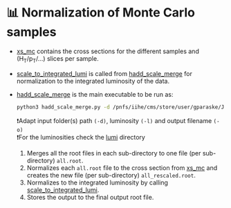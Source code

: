 # 📊 Normalization of Monte Carlo samples

- [xs_mc](xs_mc.py) contains the cross sections for the different samples and (H<sub>T</sub>/p<sub>T</sub>/...) slices per sample.
- [scale_to_integrated_lumi](scale_to_integrated_lumi.py) is called from [hadd_scale_merge](hadd_scale_merge.py)
  for normalization to the integrated luminosity of the data.
- [hadd_scale_merge](hadd_scale_merge.py) is the main executable to be run as:
  ```bash 
  python3 hadd_scale_merge.py -d /pnfs/iihe/cms/store/user/gparaske/JEC/2022/G-4Jets/G-4Jets_HT* -l 34651.77 -o G-4Jets.root
  ```
  ❗Adapt input folder(s) path `(-d)`, luminosity `(-l)` and output filename `(-o)`  
  ❗For the luminosities check the [lumi](https://github.com/pgianneios/MacrosNtuples/tree/main/zorphotonjet_jecs/lumi) directory
  
  1. Merges all the root files in each sub-directory to one file (per sub-directory) `all.root`.
  2. Normalizes each `all.root` file to the cross section from [xs_mc](xs_mc.py) and creates
     the new file (per sub-directory) `all_rescaled.root`.
  4. Normalizes to the integrated luminosity by calling [scale_to_integrated_lumi](scale_to_integrated_lumi.py).
  5. Stores the output to the final output root file.
